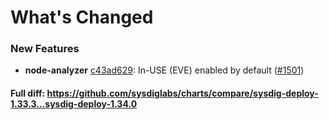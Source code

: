 # What's Changed

### New Features
- **node-analyzer** [c43ad629](https://github.com/sysdiglabs/charts/commit/c43ad6292b8538d65de2267cf0aba9d55067e7d4): In-USE (EVE) enabled by default ([#1501](https://github.com/sysdiglabs/charts/issues/1501))
#### Full diff: https://github.com/sysdiglabs/charts/compare/sysdig-deploy-1.33.3...sysdig-deploy-1.34.0
